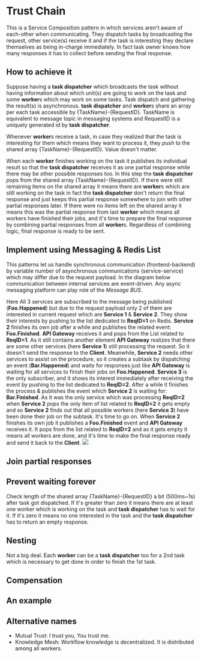 # Trust Chain
This is a Service Composition pattern in which services aren't aware of each-other when communicating. They dispatch
tasks by broadcasting the request, other service(s) receive it and if the task is interesting they declare themselves as
being in-charge immediately. In fact task owner knows how many responses it has to collect before sending the final
response.

## How to achieve it
Suppose having a **task dispatcher** which broadcasts the task without having information about which unit(s)
are going to work on the task and some **worker**s which may work on some tasks. Task dispatch and gathering
the result(s) is asynchronous. **task dispatcher** and **worker**s share an array per each task accessible by
{TaskName}-{RequestID}. TaskName is equivalent to message topic in messaging systems and
RequestID is a uniquely generated id by **task dispatcher**.

Whenever **worker**s receive a task, in case they realized that the task is interesting for them which means
they want to process it, they _push_ to the shared array {TaskName}-{RequestID}. Value doesn't matter.

When each **worker** finishes working on the task it publishes its individual result so that the **task dispatcher**
receives it as one partial response while there may be other possible responses too.
In this step the **task dispatcher** *pop*s from the shared array {TaskName}-{RequestID}. If there were still remaining
items on the shared array it means there are **worker**s which are still working on the task
in fact the **task dispatcher** don't return the final response and just keeps this partial response somewhere to join
with other partial responses later. If there were no items left on the shared array it means
this was the partial response from last **worker** which means all workers have finished their jobs, and it's time to
prepare the final response by combining partial responses from all **worker**s. Regardless of combining logic,
final response is ready to be sent.

## Implement using Messaging & Redis List
This patterns let us handle synchronous communication (frontend-backend) by variable number of
asynchronous communications (service-service) which may differ due to the request payload. In the diagram below
communication between internal services are event-driven. Any async messaging platform can play role of the
_Message BUS_.

Here All 3 services are subscribed to the message being published (**Foo.Happened**) but due to the
request payload only 2 of them are interested in current request which are **Service 1** & **Service 2**.
They show their interests by pushing to the list dedicated to **ReqID=1** on Redis. **Service 2** finishes its own job
after a while and publishes the related event: **Foo.Finished**. **API Gateway** receives it and pops from the List
related to **ReqID=1**. As it still contains another element **API Gateway** realizes that there are some other
services (here **Service 1**) still processing the request. So it doesn't send the response to the **Client**.
Meanwhile, **Service 2** needs other services to assist on the procedure, so it creates a subtask by dispatching an
event (**Bar.Happened**) and waits for responses just like **API Gateway** is waiting for all services to finish their
jobs on **Foo.Happened**. **Service 3** is the only subscriber, and it shows its interest immediately after receiving
the event by pushing to the list dedicated to **ReqID=2**. After a while it finishes the process & publishes the event
which **Service 2** is waiting for: **Bar.Finished**. As it was the only service which was processing **ReqID=2** when
**Service 2** pops the only item of list related to **ReqID=2** it gets empty and so **Service 2** finds out that
all possible workers (here **Service 3**) have been done their job on the subtask. It's time to go on. When
**Service 2** finishes its own job it publishes a **Foo.Finished** event and **API Gateway** receives it. It pops from
the list related to **ReqID=2** and as it gets empty it means all workers are done, and it's time to make the final
response ready and send it back to the **Client**.
[![](https://mermaid.ink/img/pako:eNq9VU2L2zAQ_SuDDyWhScE2ezFsIB9smlJDsLs3X2R5koiNJVeSU8Ky_72jfHodh3Z76MXIevNGb-YN0qvHVYFe5Bn8WaPkOBNsrVmZSQBWWyXrMkedycM_t0rDFJiB6VagtG6zYtoKLiomLYznDhsvFzBnFn-xfTsgcXiChTBtJHZIjMawNcLkOW3jqe8CUtQ7wRH8GzhowsENHDbh8FiORm5Br_Ne8PAwgPOn76DpcDT6PJ5HMNkq_iLkmkRTe4yF3nnxpNQhdDyn2DiCZZ1vhdlcauj9UJXgjxT25SurKpRYuCSL2aPfv7RT7KhPELu_eEh5Uj-CtM4N1yKneKugyX9HSv0rK_h7VnBlhX9iFdiU6HZSn4hJBAtpUVMXiPeJKqeyiW43CN_FqUenOhtHJ4cEwQcTXEjU4ichqcNE-abyZn8v-81zG-KPRbfbPRo5gxOstnv6chQ7ytC7kyK-WE3il6oysNKqvK_YPyqeCVMxyzdogIGpc8vMy1n5hOn2ZAT9e3Nx41WT3aX1Wvxp2tPwA50PuqwL77vg1LRcCG5cCLtdcDPf7ULQ6cJ5Bu-7cMNL3rvyz3Pk_8856qrgwBxOaRhQOpmmUtKgY51W51uJYG_glahLJgq63V_dZubROSVmXkTLlXJTkHmZfKNId9Wne8m9yOoaB15dFXTs6S3wohXbGtqli5tegPj4YBzejbff50gIfA?type=png)](https://mermaid.live/edit#pako:eNq9VU2L2zAQ_SuDDyWhScE2ezFsIB9smlJDsLs3X2R5koiNJVeSU8Ky_72jfHodh3Z76MXIevNGb-YN0qvHVYFe5Bn8WaPkOBNsrVmZSQBWWyXrMkedycM_t0rDFJiB6VagtG6zYtoKLiomLYznDhsvFzBnFn-xfTsgcXiChTBtJHZIjMawNcLkOW3jqe8CUtQ7wRH8GzhowsENHDbh8FiORm5Br_Ne8PAwgPOn76DpcDT6PJ5HMNkq_iLkmkRTe4yF3nnxpNQhdDyn2DiCZZ1vhdlcauj9UJXgjxT25SurKpRYuCSL2aPfv7RT7KhPELu_eEh5Uj-CtM4N1yKneKugyX9HSv0rK_h7VnBlhX9iFdiU6HZSn4hJBAtpUVMXiPeJKqeyiW43CN_FqUenOhtHJ4cEwQcTXEjU4ichqcNE-abyZn8v-81zG-KPRbfbPRo5gxOstnv6chQ7ytC7kyK-WE3il6oysNKqvK_YPyqeCVMxyzdogIGpc8vMy1n5hOn2ZAT9e3Nx41WT3aX1Wvxp2tPwA50PuqwL77vg1LRcCG5cCLtdcDPf7ULQ6cJ5Bu-7cMNL3rvyz3Pk_8856qrgwBxOaRhQOpmmUtKgY51W51uJYG_glahLJgq63V_dZubROSVmXkTLlXJTkHmZfKNId9Wne8m9yOoaB15dFXTs6S3wohXbGtqli5tegPj4YBzejbff50gIfA)

## Join partial responses

## Prevent waiting forever
Check length of the shared array {TaskName}-{RequestID} a bit (500ms~1s) after task got dispatched. If it's greater than
zero it means there are at least one worker which is working on the task and **task dispatcher** has to wait for it.
If it's zero it means no one interested in the task and the **task dispatcher** has to return an empty response.

## Nesting
Not a big deal. Each **worker** can be a **task dispatcher** too for a 2nd task which is necessary to get done
in order to finish the 1st task.

## Compensation

## An example

## Alternative names
* Mutual Trust: I trust you, You trust me.
* Knowledge Mesh: Workflow knowledge is decentralized. It is distributed among all workers.
